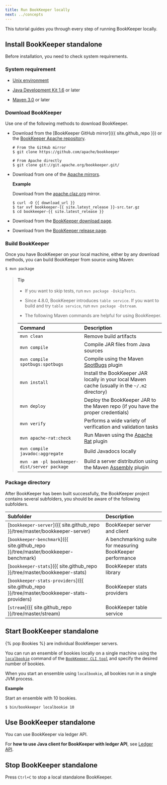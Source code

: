 ```yaml
---
title: Run BookKeeper locally
next: ../concepts
---
```


This tutorial guides you through every step of running BookKeeper locally.

## Install BookKeeper standalone

Before installation, you need to check system requirements.

### System requirement

* [Unix environment](http://www.opengroup.org/unix)
  
* [Java Development Kit 1.6](http://www.oracle.com/technetwork/java/javase/downloads/index.html) or later
  
* [Maven 3.0](https://maven.apache.org/install.html) or later

### Download BookKeeper

Use one of the following methods to download BookKeeper.

* Download from the [BookKeeper GitHub mirror]({{ site.github_repo }}) or the [BookKeeper Apache repository](http://git.apache.org/bookkeeper.git/).

    ```shell
    # From the GitHub mirror
    $ git clone https://github.com/apache/bookkeeper

    # From Apache directly
    $ git clone git://git.apache.org/bookkeeper.git/
    ```

* Download from one of the [Apache mirrors](http://www.apache.org/dyn/closer.cgi/bookkeeper). 

    **Example**

    Download from the [apache.claz.org](http://apache.claz.org/bookkeeper) mirror.

    ```shell
    $ curl -O {{ download_url }}
    $ tar xvf bookkeeper-{{ site.latest_release }}-src.tar.gz
    $ cd bookkeeper-{{ site.latest_release }}
    ```

* Download from the [BookKeeper download page](https://bookkeeper.apache.org/releases/).

* Download from the [BookKeeper release page](https://github.com/apache/bookkeeper/releases).

### Build BookKeeper

Once you have BookKeeper on your local machine, either by any download methods, you can build BookKeeper from source using Maven:

```shell
$ mvn package
```

> #### Tip
> 
> * If you want to skip tests, run `mvn package -DskipTests`.
>
> * Since 4.8.0, BookKeeper introduces `table service`. If you want to build and try `table service`, run `mvn package -Dstream`.
>
> * The following Maven commands are helpful for using BookKeeper.
>
>  Command | Description
> :-------|:------
> `mvn clean` | Remove build artifacts
> `mvn compile` | Compile JAR files from Java sources
> `mvn compile spotbugs:spotbugs` | Compile using the Maven [SpotBugs](https://github.com/spotbugs/spotbugs-maven-plugin) plugin
> `mvn install` | Install the BookKeeper JAR locally in your local Maven cache (usually in the `~/.m2` directory)
> `mvn deploy` | Deploy the BookKeeper JAR to the Maven repo (if you have the proper credentials)
> `mvn verify` | Performs a wide variety of verification and validation tasks
> `mvn apache-rat:check` | Run Maven using the [Apache Rat](http://creadur.apache.org/rat/apache-rat-plugin/) plugin
> `mvn compile javadoc:aggregate` | Build Javadocs locally
> `mvn -am -pl bookkeeper-dist/server package` | Build a server distribution using the Maven [Assembly](http://maven.apache.org/plugins/maven-assembly-plugin/) plugin

### Package directory

After BookKeeper has been built successfully, the BookKeeper project contains several subfolders, you should be aware of the following subfolders.

Subfolder | Description
:---------|:--------
[`bookkeeper-server`]({{ site.github_repo }}/tree/master/bookkeeper-server) | BookKeeper server and client
[`bookkeeper-benchmark`]({{ site.github_repo }}/tree/master/bookkeeper-benchmark) | A benchmarking suite for measuring BookKeeper performance
[`bookkeeper-stats`]({{ site.github_repo }}/tree/master/bookkeeper-stats) | BookKeeper stats library
[`bookkeeper-stats-providers`]({{ site.github_repo }}/tree/master/bookkeeper-stats-providers) | BookKeeper stats providers
[`stream`]({{ site.github_repo }}/tree/master/stream) | BookKeeper table service

## Start BookKeeper standalone

{% pop Bookies %} are individual BookKeeper servers. 

You can run an ensemble of bookies locally on a single machine using the [`localbookie`](../../reference/cli#bookkeeper-localbookie) command of the [`BookKeeper CLI tool`](../../reference/cli) and specify the desired number of bookies.

When you start an ensemble using `localbookie`, all bookies run in a single JVM process.

**Example**

Start an ensemble with 10 bookies.

```shell
$ bin/bookkeeper localbookie 10
```

## Use BookKeeper standalone

You can use BookKeeper via ledger API. 

For **how to use Java client for BookKeeper with ledger API**, see [Ledger API](../../api/ledger-api).

## Stop BookKeeper standalone

Press `Ctrl+C` to stop a local standalone BookKeeper.

